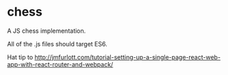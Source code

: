 chess
=====

A JS chess implementation.

All of the .js files should target ES6.

Hat tip to http://jmfurlott.com/tutorial-setting-up-a-single-page-react-web-app-with-react-router-and-webpack/